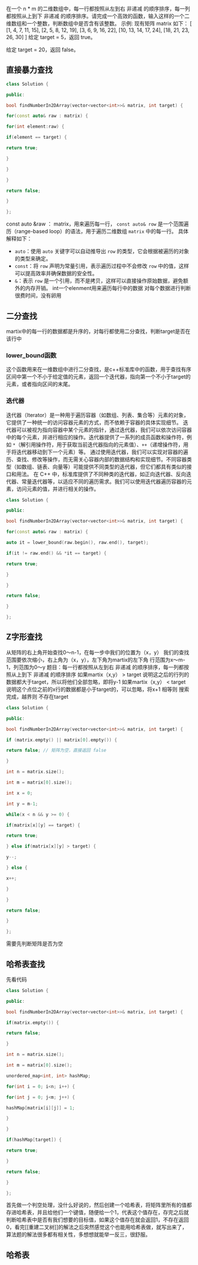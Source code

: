 在一个 n * m 的二维数组中，每一行都按照从左到右 非递减 的顺序排序，每一列都按照从上到下 非递减 的顺序排序。请完成一个高效的函数，输入这样的一个二维数组和一个整数，判断数组中是否含有该整数。
示例:
现有矩阵 matrix 如下：
[
  [1,   4,  7, 11, 15],
  [2,   5,  8, 12, 19],
  [3,   6,  9, 16, 22],
  [10, 13, 14, 17, 24],
  [18, 21, 23, 26, 30]
]
给定 target = 5，返回 true。

给定 target = 20，返回 false。
## 直接暴力查找
```c++
class Solution {

public:

bool findNumberIn2DArray(vector<vector<int>>& matrix, int target) {

for(const auto& raw : matrix) {

for(int element:raw) {

if(element == target) {

return true;

}

}

}

return false;

}

};
```
const auto &raw ： matrix，用来遍历每一行，
`const auto& row` 是一个范围遍历（range-based loop）的语法，用于遍历二维数组 `matrix` 中的每一行。
具体解释如下：

- `auto`：使用 `auto` 关键字可以自动推导出 `row` 的类型，它会根据被遍历的对象的类型来确定。
- `const`：将 `row` 声明为常量引用，表示遍历过程中不会修改 `row` 中的值，这样可以提高效率并确保数据的安全性。
- `&`：表示 `row` 是一个引用，而不是拷贝，这样可以直接操作原始数据，避免额外的内存开销。
int一个elenment用来遍历每行中的数据
对每个数据进行判断
很费时间，没有卵用
## 二分查找
martix中的每一行的数据都是升序的，对每行都使用二分查找，判断target是否在该行中
### lower_bound函数
这个函数用来在一维数组中进行二分查找，是c++标准库中的函数，用于查找有序区间中第一个不小于给定值的元素，返回一个迭代器，指向第一个不小于target的元素，或者指向区间的末尾。
### 迭代器
迭代器（Iterator）是一种用于遍历容器（如数组、列表、集合等）元素的对象，它提供了一种统一的访问容器元素的方式，而不依赖于容器的具体实现细节。
迭代器可以被视为指向容器中某个元素的指针，通过迭代器，我们可以依次访问容器中的每个元素，并进行相应的操作。迭代器提供了一系列的成员函数和操作符，例如 `*`（解引用操作符，用于获取当前迭代器指向的元素值）、`++`（递增操作符，用于将迭代器移动到下一个元素）等。
通过使用迭代器，我们可以实现对容器的遍历、查找、修改等操作，而无需关心容器内部的数据结构和实现细节。不同容器类型（如数组、链表、向量等）可能提供不同类型的迭代器，但它们都具有类似的接口和用法。
在 C++ 中，标准库提供了不同种类的迭代器，如正向迭代器、反向迭代器、常量迭代器等，以适应不同的遍历需求。我们可以使用迭代器遍历容器的元素，访问元素的值，并进行相关的操作。
```c++
class Solution {

public:

bool findNumberIn2DArray(vector<vector<int>>& matrix, int target) {

for(const auto& raw : matrix) {

auto it = lower_bound(raw.begin(), raw.end(), target);

if(it != raw.end() && *it == target) {

return true;

}

}

return false;

}

};
```
## Z字形查找
从矩阵的右上角开始查找0～n-1，在每一步中我们的位置为（x，y）
我们的查找范围要依次缩小，右上角为（x，y），左下角为martix的左下角
行范围为x～m-1，列范围为0～y
题目：每一行都按照从左到右 非递减 的顺序排序，每一列都按照从上到下 非递减 的顺序排序
如果martix（x,y） > target 说明这之后的行列的数据都大于target，所以将他们全部忽略，即将y-1
如果martix（x,y） < target 说明这个点位之前的x行的数据都是小于target的，可以忽略，将x+1
相等则 搜索完成，越界则 不存在target
```c++
class Solution {

public:

bool findNumberIn2DArray(vector<vector<int>>& matrix, int target) {

if (matrix.empty() || matrix[0].empty()) {

return false; // 矩阵为空，直接返回 false

}

int n = matrix.size();

int m = matrix[0].size();

int x = 0;

int y = m-1;

while(x < n && y >= 0) {

if(matrix[x][y] == target) {

return true;

} else if(matrix[x][y] > target) {

y--;

} else {

x++;

}

}

return false;

}

};
```
需要先判断矩阵是否为空

## 哈希表查找
先看代码
```c++
class Solution {

public:

bool findNumberIn2DArray(vector<vector<int>>& matrix, int target) {

if(matrix.empty()) {

return false;

}

int n = matrix.size();

int m = matrix[0].size();

unordered_map<int, int> hashMap;

for(int i = 0; i<n; i++) {

for(int j = 0; j<m; j++) {

hashMap[matrix[i][j]] = 1;

}

}

if(hashMap[target]) {

return true;

}

return false;

}

};
```
首先做一个判空处理，没什么好说的，然后创建一个哈希表，将矩阵里所有的值都存进哈希表，并且给他们一个键值，随便给一个1，代表这个值存在，存完之后就判断哈希表中是否有我们想要的目标值，如果这个值存在就会返回1，不存在返回0，看完[[重建二叉树]]的解法之后突然感觉这个也能用哈希表做，就写出来了，算法题的解法很多都有相关性，多想想就能举一反三，很舒服。
## 哈希表
